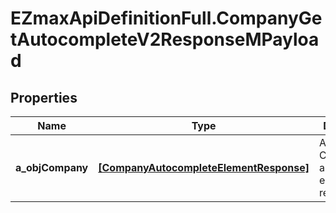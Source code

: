 # EZmaxApiDefinitionFull.CompanyGetAutocompleteV2ResponseMPayload

## Properties

Name | Type | Description | Notes
------------ | ------------- | ------------- | -------------
**a_objCompany** | [**[CompanyAutocompleteElementResponse]**](CompanyAutocompleteElementResponse.md) | An array of Company autocomplete element response. | [optional] 


